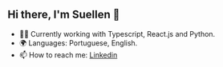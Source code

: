 ## Hi there, I'm Suellen 👋

- 👨‍💻 Currently working with Typescript, React.js and Python.
- 🌍 Languages: Portuguese, English.
- 📫 How to reach me: [Linkedin](https://www.linkedin.com/in/suellenlemoscunha)
